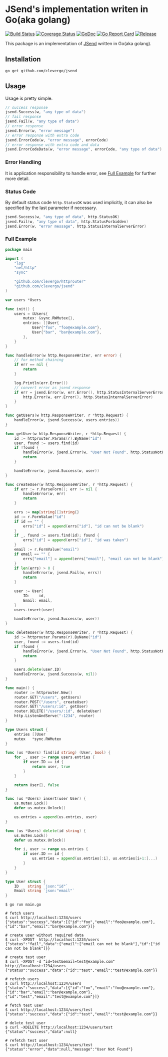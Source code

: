 # JSend's implementation writen in Go(aka golang)
[![Build Status](https://travis-ci.org/clevergo/jsend.svg?branch=master)](https://travis-ci.org/clevergo/jsend) [![Coverage Status](https://coveralls.io/repos/github/clevergo/jsend/badge.svg?branch=master)](https://coveralls.io/github/clevergo/jsend?branch=master) [![GoDoc](https://godoc.org/github.com/clevergo/jsend?status.svg)](http://godoc.org/github.com/clevergo/jsend) [![Go Report Card](https://goreportcard.com/badge/github.com/clevergo/jsend)](https://goreportcard.com/report/github.com/clevergo/jsend) [![Release](https://img.shields.io/github/release/clevergo/jsend.svg?style=flat-square)](https://github.com/clevergo/jsend/releases)

This package is an implementation of [JSend](https://github.com/omniti-labs/jsend) written in Go(aka golang).

## Installation

```shell
go get github.com/clevergo/jsend
```

## Usage

Usage is pretty simple.

```go
// success response
jsend.Success(w, "any type of data")
// fail response
jsend.Fail(w, "any type of data")
// error response
jsend.Error(w, "error message")
// error response with extra code
jsend.ErrorCode(w, "error message", errorCode)
// error response with extra code and data
jsend.ErrorCodeData(w, "error message", errorCode, "any type of data")
```

### Error Handling

It is application responsibility to handle error, see [Full Example](#full-example) for further more detail.

### Status Code

By default status code `http.StatusOK` was used implicitly,
it can also be specified by the last parameter if necessary.

```go
jsend.Success(w, "any type of data", http.StatusOK)
jsend.Fail(w, "any type of data", http.StatusForbidden)
jsend.Error(w, "error message", http.StatusInternalServerError)
```

### Full Example

```go
package main

import (
	"log"
	"net/http"
	"sync"

	"github.com/clevergo/httprouter"
	"github.com/clevergo/jsend"
)

var users *Users

func init() {
	users = &Users{
		mutex: &sync.RWMutex{},
		entries: []User{
			User{"foo", "foo@example.com"},
			User{"bar", "bar@example.com"},
		},
	}
}

func handleError(w http.ResponseWriter, err error) {
	// for method chaining
	if err == nil {
		return
	}

	log.Println(err.Error())
	// convert error as jsend response
	if err = jsend.Error(w, err.Error(), http.StatusInternalServerError); err != nil {
		http.Error(w, err.Error(), http.StatusInternalServerError)
	}
}

func getUsers(w http.ResponseWriter, r *http.Request) {
	handleError(w, jsend.Success(w, users.entries))
}

func getUser(w http.ResponseWriter, r *http.Request) {
	id := httprouter.Params(r).ByName("id")
	user, found := users.find(id)
	if !found {
		handleError(w, jsend.Error(w, "User Not Found", http.StatusNotFound))
		return
	}

	handleError(w, jsend.Success(w, user))
}

func createUser(w http.ResponseWriter, r *http.Request) {
	if err := r.ParseForm(); err != nil {
		handleError(w, err)
		return
	}

	errs := map[string][]string{}
	id := r.FormValue("id")
	if id == "" {
		errs["id"] = append(errs["id"], "id can not be blank")
	}
	if _, found := users.find(id); found {
		errs["id"] = append(errs["id"], "id was taken")
	}
	email := r.FormValue("email")
	if email == "" {
		errs["email"] = append(errs["email"], "email can not be blank")
	}
	if len(errs) > 0 {
		handleError(w, jsend.Fail(w, errs))
		return
	}

	user := User{
		ID:    id,
		Email: email,
	}
	users.insert(user)

	handleError(w, jsend.Success(w, user))
}

func deleteUser(w http.ResponseWriter, r *http.Request) {
	id := httprouter.Params(r).ByName("id")
	user, found := users.find(id)
	if !found {
		handleError(w, jsend.Error(w, "User Not Found", http.StatusNotFound))
		return
	}

	users.delete(user.ID)
	handleError(w, jsend.Success(w, nil))
}

func main() {
	router := httprouter.New()
	router.GET("/users", getUsers)
	router.POST("/users", createUser)
	router.GET("/users/:id", getUser)
	router.DELETE("/users/:id", deleteUser)
	http.ListenAndServe(":1234", router)
}

type Users struct {
	entries []User
	mutex   *sync.RWMutex
}

func (us *Users) find(id string) (User, bool) {
	for _, user := range users.entries {
		if user.ID == id {
			return user, true
		}
	}

	return User{}, false
}

func (us *Users) insert(user User) {
	us.mutex.Lock()
	defer us.mutex.Unlock()

	us.entries = append(us.entries, user)
}

func (us *Users) delete(id string) {
	us.mutex.Lock()
	defer us.mutex.Unlock()

	for i, user := range us.entries {
		if user.ID == id {
			us.entries = append(us.entries[:i], us.entries[i+1:]...)
		}
	}
}

type User struct {
	ID    string `json:"id"`
	Email string `json:"email"`
}
```

```shell
$ go run main.go

# fetch users
$ curl http://localhost:1234/users
{"status":"success","data":[{"id":"foo","email":"foo@example.com"},{"id":"bar","email":"bar@example.com"}]}

# create user without required data
$ curl -XPOST  http://localhost:1234/users
{"status":"fail","data":{"email":["email can not be blank"],"id":["id can not be blank"]}}

# create test user
$ curl -XPOST -d "id=test&email=test@example.com" http://localhost:1234/users
{"status":"success","data":{"id":"test","email":"test@example.com"}}

# refetch users
$ curl http://localhost:1234/users
{"status":"success","data":[{"id":"foo","email":"foo@example.com"},{"id":"bar","email":"bar@example.com"},{"id":"test","email":"test@example.com"}]}

# fetch test user
$ curl http://localhost:1234/users/test
{"status":"success","data":{"id":"test","email":"test@example.com"}}

# delete test user
$ curl -XDELETE http://localhost:1234/users/test
{"status":"success","data":null}

# refetch test user
$ curl http://localhost:1234/users/test
{"status":"error","data":null,"message":"User Not Found"}
```